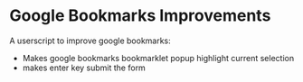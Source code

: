 Google Bookmarks Improvements
=====================

A userscript to improve google bookmarks:

* Makes google bookmarks bookmarklet popup highlight current selection
* makes enter key submit the form
